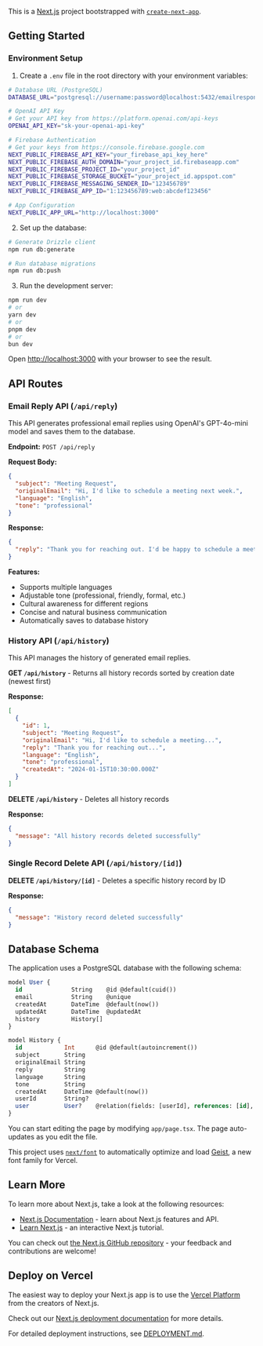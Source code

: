 This is a [Next.js](https://nextjs.org) project bootstrapped with [`create-next-app`](https://nextjs.org/docs/app/api-reference/cli/create-next-app).

## Getting Started

### Environment Setup

1. Create a `.env` file in the root directory with your environment variables:

```bash
# Database URL (PostgreSQL)
DATABASE_URL="postgresql://username:password@localhost:5432/emailresponder"

# OpenAI API Key
# Get your API key from https://platform.openai.com/api-keys
OPENAI_API_KEY="sk-your-openai-api-key"

# Firebase Authentication
# Get your keys from https://console.firebase.google.com
NEXT_PUBLIC_FIREBASE_API_KEY="your_firebase_api_key_here"
NEXT_PUBLIC_FIREBASE_AUTH_DOMAIN="your_project_id.firebaseapp.com"
NEXT_PUBLIC_FIREBASE_PROJECT_ID="your_project_id"
NEXT_PUBLIC_FIREBASE_STORAGE_BUCKET="your_project_id.appspot.com"
NEXT_PUBLIC_FIREBASE_MESSAGING_SENDER_ID="123456789"
NEXT_PUBLIC_FIREBASE_APP_ID="1:123456789:web:abcdef123456"

# App Configuration
NEXT_PUBLIC_APP_URL="http://localhost:3000"
```

2. Set up the database:

```bash
# Generate Drizzle client
npm run db:generate

# Run database migrations
npm run db:push
```

3. Run the development server:

```bash
npm run dev
# or
yarn dev
# or
pnpm dev
# or
bun dev
```

Open [http://localhost:3000](http://localhost:3000) with your browser to see the result.

## API Routes

### Email Reply API (`/api/reply`)

This API generates professional email replies using OpenAI's GPT-4o-mini model and saves them to the database.

**Endpoint:** `POST /api/reply`

**Request Body:**
```json
{
  "subject": "Meeting Request",
  "originalEmail": "Hi, I'd like to schedule a meeting next week.",
  "language": "English",
  "tone": "professional"
}
```

**Response:**
```json
{
  "reply": "Thank you for reaching out. I'd be happy to schedule a meeting..."
}
```

**Features:**
- Supports multiple languages
- Adjustable tone (professional, friendly, formal, etc.)
- Cultural awareness for different regions
- Concise and natural business communication
- Automatically saves to database history

### History API (`/api/history`)

This API manages the history of generated email replies.

**GET `/api/history`** - Returns all history records sorted by creation date (newest first)

**Response:**
```json
[
  {
    "id": 1,
    "subject": "Meeting Request",
    "originalEmail": "Hi, I'd like to schedule a meeting...",
    "reply": "Thank you for reaching out...",
    "language": "English",
    "tone": "professional",
    "createdAt": "2024-01-15T10:30:00.000Z"
  }
]
```

**DELETE `/api/history`** - Deletes all history records

**Response:**
```json
{
  "message": "All history records deleted successfully"
}
```

### Single Record Delete API (`/api/history/[id]`)

**DELETE `/api/history/[id]`** - Deletes a specific history record by ID

**Response:**
```json
{
  "message": "History record deleted successfully"
}
```

## Database Schema

The application uses a PostgreSQL database with the following schema:

```sql
model User {
  id              String    @id @default(cuid())
  email           String    @unique
  createdAt       DateTime  @default(now())
  updatedAt       DateTime  @updatedAt
  history         History[]
}

model History {
  id            Int      @id @default(autoincrement())
  subject       String
  originalEmail String
  reply         String
  language      String
  tone          String
  createdAt     DateTime @default(now())
  userId        String?
  user          User?    @relation(fields: [userId], references: [id], onDelete: Cascade)
}
```

You can start editing the page by modifying `app/page.tsx`. The page auto-updates as you edit the file.

This project uses [`next/font`](https://nextjs.org/docs/app/building-your-application/optimizing/fonts) to automatically optimize and load [Geist](https://vercel.com/font), a new font family for Vercel.

## Learn More

To learn more about Next.js, take a look at the following resources:

- [Next.js Documentation](https://nextjs.org/docs) - learn about Next.js features and API.
- [Learn Next.js](https://nextjs.org/learn) - an interactive Next.js tutorial.

You can check out [the Next.js GitHub repository](https://github.com/vercel/next.js) - your feedback and contributions are welcome!

## Deploy on Vercel

The easiest way to deploy your Next.js app is to use the [Vercel Platform](https://vercel.com/new?utm_medium=default-template&filter=next.js&utm_source=create-next-app&utm_campaign=create-next-app-readme) from the creators of Next.js.

Check out our [Next.js deployment documentation](https://nextjs.org/docs/app/building-your-application/deploying) for more details.

For detailed deployment instructions, see [DEPLOYMENT.md](./DEPLOYMENT.md).
